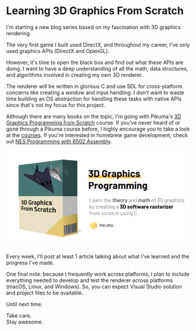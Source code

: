 # Learning 3D Graphics From Scratch

I'm starting a new blog series based on my fascination with 3D graphics rendering. 

The very first game I built used DirectX, and throughout my career, I've only used graphics APIs (DirectX and OpenGL).

However, it's time to open the black box and find out what these APIs are doing. I want to have a deep understanding of all the math, data structures, and algorithms involved in creating my own 3D renderer.

The renderer will be written in glorious C and use SDL for cross-platform concerns like creating a window and input handling. I don't want to waste time building an OS abstraction for handling these tasks with native APIs since that's not my focus for this project.

Although there are many books on the topic, I'm going with Pikuma's [3D Graphics Programming from Scratch](https://pikuma.com/courses/learn-3d-computer-graphics-programming) course. If you've never heard of or gone through a Pikuma course before, I highly encourage you to take a look at the [courses](https://pikuma.com/courses). If you're interested in homebrew game development, check out [NES Programming with 6502 Assembly](https://pikuma.com/courses/nes-game-programming-tutorial).

![Pikuma Graphics Course](pikuma-3d-graphics.jpg)

Every week, I'll post at least 1 article talking about what I've learned and the progress I've made.

One final note: because I frequently work across platforms, I plan to include everything needed to develop and test the renderer across platforms (macOS, Linux, and Windows). So, you can expect Visual Studio solution and project files to be available. 

Until next time.

Take care.  
Stay awesome.
